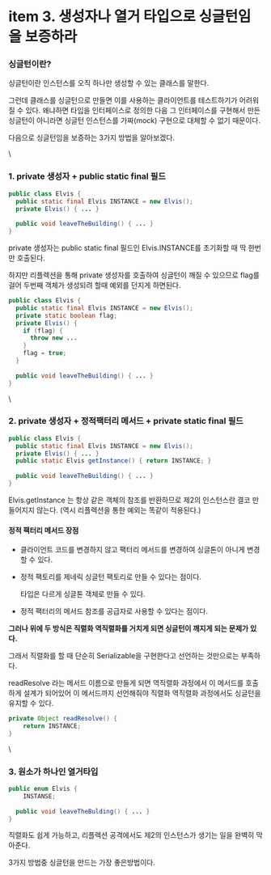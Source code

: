 # item 3. 생성자나 열거 타입으로 싱글턴임을 보증하라

### 싱글턴이란?

싱글턴이란 인스턴스를 오직 하나만 생성할 수 있는 클래스를 말한다.

그런데 클래스를 싱글턴으로 만들면 이를 사용하는 클라이언트를 테스트하기가 어려워질 수 있다. 왜냐하면 타입을 인터페이스로 정의한 다음 그 인터페이스를 구현해서 만든 싱글턴이 아니라면 싱글턴 인스턴스를 가짜(mock) 구현으로 대체할 수 없기 때문이다.

다음으로 싱글턴임을 보증하는 3가지 방법을 알아보겠다.

\


### 1. private 생성자 + public static final 필드

```java
public class Elvis {
  public static final Elvis INSTANCE = new Elvis();
  private Elvis() { ... }
  
  public void leaveTheBuilding() { ... }
}
```

private 생성자는 public static final 필드인 Elvis.INSTANCE를 초기화할 때 딱 한번만 호출된다.

하지만 리플렉션을 통해 private 생성자를 호출하여 싱글턴이 깨질 수 있으므로 flag를 걸어 두번째 객체가 생성되려 할때 예외를 던지게 하면된다.

```java
public class Elvis {
  public static final Elvis INSTANCE = new Elvis();
  private static boolean flag;
  private Elvis() {
  	if (flag) {
      throw new ...
    }
    flag = true;
  }
  
  public void leaveTheBuilding() { ... }
}
```

\


### 2. private 생성자 + 정적팩터리 메서드 + private static final 필드

```java
public class Elvis {
  public static final Elvis INSTANCE = new Elvis();
  private Elvis() { ... }
  public static Elvis getInstance() { return INSTANCE; }
  
  public void leaveTheBuilding() { ... }
}
```

Elvis.getInstance 는 항상 같은 객체의 참조를 반환하므로 제2의 인스턴스란 결코 만들어지지 않는다. (역시 리플렉션을 통한 예외는 똑같이 적용된다.)

#### 정적 팩터리 메서드 장점

* 클라이언트 코드를 변경하지 않고 팩터리 메서드를 변경하여 싱글톤이 아니게 변경할 수 있다.
*   정적 팩토리를 제네릭 싱글턴 팩토리로 만들 수 있다는 점이다.

    타입은 다르게 싱글톤 객체로 만들 수 있다.
* 정적 팩터리의 메서드 참조를 공급자로 사용할 수 있다는 점이다.

**그러나 위에 두 방식은 직렬화 역직렬화를 거치게 되면 싱글턴이 깨지게 되는 문제가 있다.**

그래서 직렬화를 할 때 단순히 Serializable을 구현한다고 선언하는 것만으로는 부족하다.

readResolve 라는 메서드 이름으로 만들게 되면 역직렬화 과정에서 이 메서드를 호출하게 설계가 되어있어 이 메서드까지 선언해줘야 직렬화 역직렬화 과정에서도 싱글턴을 유지할 수 있다.

```java
private Object readResolve() {
	return INSTANCE;
}
```

\


### 3. 원소가 하나인 열거타입

```java
public enum Elvis {
	INSTANSE;
  
  public void leaveTheBulding() { ... }
}
```

직렬화도 쉽게 가능하고, 리플렉션 공격에서도 제2의 인스턴스가 생기는 일을 완벽히 막아준다.

3가지 방법중 싱글턴을 만드는 가장 좋은방법이다.
